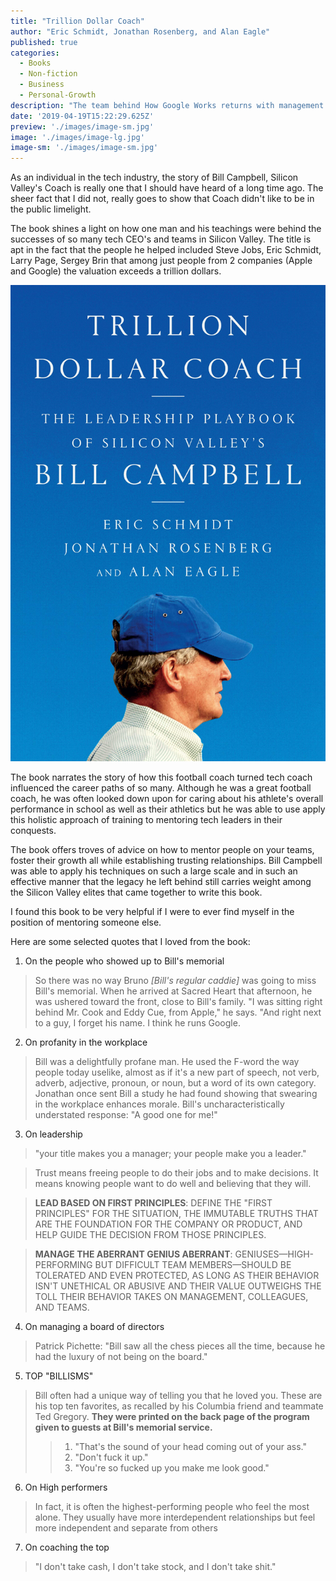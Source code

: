 ```yaml
---
title: "Trillion Dollar Coach"
author: "Eric Schmidt, Jonathan Rosenberg, and Alan Eagle"
published: true
categories:
  - Books
  - Non-fiction
  - Business
  - Personal-Growth
description: "The team behind How Google Works returns with management lessons from legendary coach and business executive, Bill Campbell, whose mentoring of some of our most successful modern entrepreneurs has helped create well over a trillion dollars in market value"
date: '2019-04-19T15:22:29.625Z'
preview: './images/image-sm.jpg'
image: './images/image-lg.jpg'
image-sm: './images/image-sm.jpg'
---
```


As an individual in the tech industry, the story of Bill Campbell, Silicon Valley's Coach is really one that I should have heard of a long time ago. The sheer fact that I did not, really goes to show that Coach didn't like to be in the public limelight.

The book shines a light on how one man and his teachings were behind the successes of so many tech CEO's and teams in Silicon Valley. The title is apt in the fact that the people he helped included Steve Jobs, Eric Schmidt, Larry Page, Sergey Brin that among just people from 2 companies (Apple and Google) the valuation exceeds a trillion dollars.


![Trillion Dollar Coach by Eric Schmidt, Jonathan Rosenberg, and Alan Eagle](./images/image-lg.jpg)


The book narrates the story of how this football coach turned tech coach influenced the career paths of so many. Although he was a great football coach, he was often looked down upon for caring about his athlete's overall performance in school as well as their athletics but he was able to use apply this holistic approach of training to mentoring tech leaders in their conquests.

The book offers troves of advice on how to mentor people on your teams, foster their growth all while establishing trusting relationships. Bill Campbell was able to apply his techniques on such a large scale and in such an effective manner that the legacy he left behind still carries weight among the Silicon Valley elites that came together to write this book.

I found this book to be very helpful if I were to ever find myself in the position of mentoring someone else. 

Here are some selected quotes that I loved from the book:

1. On the people who showed up to Bill's memorial
> So there was no way Bruno _[Bill's regular caddie]_ was going to miss Bill's memorial. When he arrived at Sacred Heart that afternoon, he was ushered toward the front, close to Bill's family. "I was sitting right behind Mr. Cook and Eddy Cue, from Apple," he says. "And right next to a guy, I forget his name. I think he runs Google.

2. On profanity in the workplace
> Bill was a delightfully profane man. He used the F-word the way people today uselike, almost as if it's a new part of speech, not verb, adverb, adjective, pronoun, or noun, but a word of its own category. Jonathan once sent Bill a study he had found showing that swearing in the workplace enhances morale. Bill's uncharacteristically understated response: "A good one for me!" 

3. On leadership
> "your title makes you a manager; your people make you a leader."

  > Trust means freeing people to do their jobs and to make decisions. It means knowing people want to do well and believing that they will.

  > **LEAD BASED ON FIRST PRINCIPLES**:  DEFINE THE "FIRST PRINCIPLES" FOR THE SITUATION, THE IMMUTABLE TRUTHS THAT ARE THE FOUNDATION FOR THE COMPANY OR PRODUCT, AND HELP GUIDE THE DECISION FROM THOSE PRINCIPLES.

  > **MANAGE THE ABERRANT GENIUS ABERRANT**: GENIUSES—HIGH-PERFORMING BUT DIFFICULT TEAM MEMBERS—SHOULD BE TOLERATED AND EVEN PROTECTED, AS LONG AS THEIR BEHAVIOR ISN'T UNETHICAL OR ABUSIVE AND THEIR VALUE OUTWEIGHS THE TOLL THEIR BEHAVIOR TAKES ON MANAGEMENT, COLLEAGUES, AND TEAMS.

4. On managing a board of directors
> Patrick Pichette: "Bill saw all the chess pieces all the time, because he had the luxury of not being on the board."

5. TOP "BILLISMS"
  > Bill often had a unique way of telling you that he loved you. These are his top ten favorites, as recalled by his Columbia friend and teammate Ted Gregory. **They were printed on the back page of the program given to guests at Bill's memorial service.**
  > > 1. "That's the sound of your head coming out of your ass."
  > > 2. "Don't fuck it up." 
  > > 3. "You're so fucked up you make me look good." 
  

6. On High performers 
> In fact, it is often the highest-performing people who feel the most alone. They usually have more interdependent relationships but feel more independent and separate from others

7. On coaching the top
> "I don't take cash, I don't take stock, and I don't take shit."
    